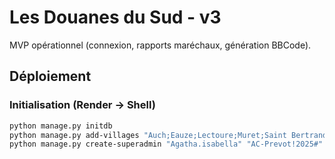 # Les Douanes du Sud - v3

MVP opérationnel (connexion, rapports maréchaux, génération BBCode).

## Déploiement

### Initialisation (Render → Shell)
```bash
python manage.py initdb
python manage.py add-villages "Auch;Eauze;Lectoure;Muret;Saint Bertrand de Comminges;Saint Liziers"
python manage.py create-superadmin "Agatha.isabella" "AC-Prevot!2025#"
```
